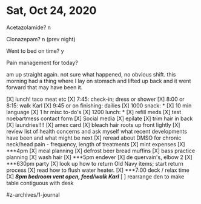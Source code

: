 # Sat, Oct 24, 2020
Acetazolamide? n

Clonazepam? n
(prev night)

Went to bed on time? y

Pain management for today? 

am up straight again. not sure what happened, no obvious shift. this morning had a thing where I lay on stomach and lifted up back and it went forward that may have been it. 

[X] lunch! taco meat etc
[X] 7:45: check-in; dress or shower
[X] 8:00 or 8:15: walk Karl
[X] 9:45 or on finishing: dailies
[X] 1000 snack: *
[X] 10 min language
[X] 1 hr misc to-do's
[X] 1200 lunch: *
[X] refill meds
[X] test noebartmess contact form
[X] Social media
[X] epilate
[X] trim hair in back
[X] laundries!!!!
[X] amex card
[X] bleach hair roots up front lightly
[X] review list of health concerns and ask myself what recent developments have been and what might be next
[X] reread about DMSO for chronic neck/head pain - frequency, length of treatments
[X] mint expenses
[X] ***4pm
[X] meal planning 
[X] defrost beer bread muffins
[X] bass practice planning
[X] wash hair
[X] ***5pm endever
[X] de quervain's, elbow 2
[X] ***630pm party
[X] look up how to return Old Navy items; start return process
[X] read how to flush water heater.
[X] ***7:00 deck / relax time
[X] ***8pm bedroom vent open, feed/walk Karl***
[ ] rearrange den to make table contiguous with desk

#z-archives/1-journal